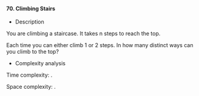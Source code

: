 #### 70. Climbing Stairs

* Description

You are climbing a staircase. It takes n steps to reach the top.

Each time you can either climb 1 or 2 steps. In how many distinct ways can you climb to the top?

* Complexity analysis

Time complexity: .

Space complexity: .